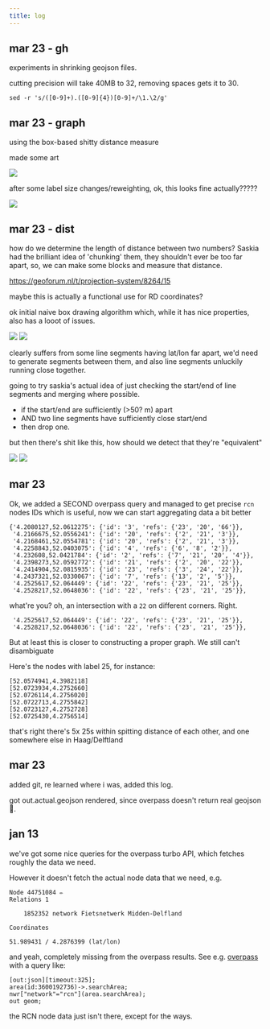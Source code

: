 ```yaml
---
title: log
---
```

## mar 23 - gh

experiments in shrinking geojson files.

cutting precision will take 40MB to 32, removing spaces gets it to 30.

```
sed -r 's/([0-9]+).([0-9]{4})[0-9]+/\1.\2/g'
```

## mar 23 - graph

using the box-based shitty distance measure

made some art

![](./images/graph.png)

after some label size changes/reweighting, ok, this looks fine actually?????

![](./images/graph-ok.png)

## mar 23 - dist

how do we determine the length of distance between two numbers? Saskia had the brilliant idea of 'chunking' them, they shouldn't ever be too far apart, so, we can make some blocks and measure that distance.

https://geoforum.nl/t/projection-system/8264/15

maybe this is actually a functional use for RD coordinates?

ok initial naive box drawing algorithm which, while it has nice properties, also has a looot of issues.

![](./images/a.png)
![](./images/b.png)

clearly suffers from some line segments having lat/lon far apart, we'd need to
generate segments between them, and also line segments unluckily running close
together.

going to try saskia's actual idea of just checking the start/end of line segments and merging where possible.

- if the start/end are sufficiently (>50? m) apart
- AND two line segments have sufficiently close start/end
- then drop one.

but then there's shit like this, how should we detect that they're "equivalent"

![](./images/osm-1.png)
![](./images/osm-2.png)

## mar 23

Ok, we added a SECOND overpass query and managed to get precise `rcn` nodes IDs which is useful, now we can start aggregating data a bit better

```
{'4.2080127,52.0612275': {'id': '3', 'refs': {'23', '20', '66'}},
 '4.2166675,52.0556241': {'id': '20', 'refs': {'2', '21', '3'}},
 '4.2168461,52.0554781': {'id': '20', 'refs': {'2', '21', '3'}},
 '4.2258843,52.0403075': {'id': '4', 'refs': {'6', '8', '2'}},
 '4.232608,52.0421784': {'id': '2', 'refs': {'7', '21', '20', '4'}},
 '4.2398273,52.0592772': {'id': '21', 'refs': {'2', '20', '22'}},
 '4.2414904,52.0815935': {'id': '23', 'refs': {'3', '24', '22'}},
 '4.2437321,52.0330067': {'id': '7', 'refs': {'13', '2', '5'}},
 '4.2525617,52.064449': {'id': '22', 'refs': {'23', '21', '25'}},
 '4.2528217,52.0648036': {'id': '22', 'refs': {'23', '21', '25'}},
```

what're you? oh, an intersection with a `22` on different corners. Right.

```
 '4.2525617,52.064449': {'id': '22', 'refs': {'23', '21', '25'}},
 '4.2528217,52.0648036': {'id': '22', 'refs': {'23', '21', '25'}},
```

But at least this is closer to constructing a proper graph. We still can't disambiguate

Here's the nodes with label 25, for instance:

```
[52.0574941,4.3982118]
[52.0723934,4.2752660]
[52.0726114,4.2756020]
[52.0722713,4.2755842]
[52.0723127,4.2752728]
[52.0725430,4.2756514]
```

that's right there's 5x 25s within spitting distance of each other, and one somewhere else in Haag/Delftland



## mar 23

added git, re learned where i was, added this log.

got out.actual.geojson rendered, since overpass doesn't return real geojson :shrug:.

## jan 13

we've got some nice queries for the overpass turbo API, which fetches roughly the data we need.

However it doesn't fetch the actual node data that we need, e.g.

```
Node 44751084 ✏
Relations 1

    1852352 network Fietsnetwerk Midden-Delfland

Coordinates

51.989431 / 4.2876399 (lat/lon)
```

and yeah, completely missing from the overpass results.
See e.g. [overpass](https://overpass-turbo.eu/) with a query like:

```
[out:json][timeout:325];
area(id:3600192736)->.searchArea;
nwr["network"="rcn"](area.searchArea);
out geom;
```

the RCN node data just isn't there, except for the ways.
